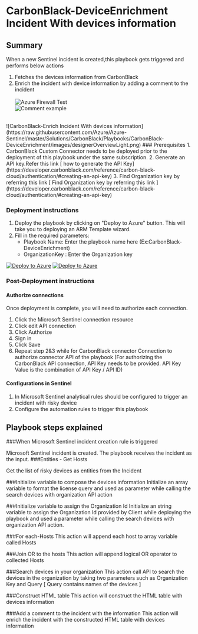# CarbonBlack-DeviceEnrichment Incident With devices information
 ## Summary
 When a new Sentinel incident is created,this playbook gets triggered and performs below actions
 1. Fetches the devices information from CarbonBlack
 2. Enrich the incident with device information by adding a comment to the incident<br> <br>
 ![Azure Firewall Test](./AzureFirewallConnector/AzureFirewallCustomConnector.png) <br>
     ![Comment example](https://raw.githubusercontent.com/Azure/Azure-Sentinel/master/Solutions/CarbonBlack/Playbooks/CarbonBlack-DeviceEnrichment/images/Incident_Comment.PNG)
<br>
![CarbonBlack-Enrich Incident With devices information](https://raw.githubusercontent.com/Azure/Azure-Sentinel/master/Solutions/CarbonBlack/Playbooks/CarbonBlack-DeviceEnrichment/images/designerOverviewLight.png)
### Prerequisites 
1. CarbonBlack Custom Connector needs to be deployed prior to the deployment of this playbook under the same subscription.
2. Generate an API key.Refer this link [ how to generate the API Key](https://developer.carbonblack.com/reference/carbon-black-cloud/authentication/#creating-an-api-key)
3. Find Organization key by referring this link [ Find Organization key by referring this link ](https://developer.carbonblack.com/reference/carbon-black-cloud/authentication/#creating-an-api-key)

### Deployment instructions 
1. Deploy the playbook by clicking on "Deploy to Azure" button. This will take you to deploying an ARM Template wizard.
2. Fill in the required parameters:
    * Playbook Name: Enter the playbook name here (Ex:CarbonBlack-DeviceEnrichment)
    * OrganizationKey : Enter the Organization key
    
[![Deploy to Azure](https://aka.ms/deploytoazurebutton)](https://portal.azure.com/#create/Microsoft.Template/uri/https%3A%2F%2Fraw.githubusercontent.com%2FAzure%2FAzure-Sentinel%2Fmaster%2FSolutions%2FCarbonBlack%2FPlaybooks%2FCarbonBlack-DeviceEnrichment%2Fazuredeploy.json) [![Deploy to Azure](https://aka.ms/deploytoazuregovbutton)](https://portal.azure.us/#create/Microsoft.Template/uri/https%3A%2F%2Fraw.githubusercontent.com%2FAzure%2FAzure-Sentinel%2Fmaster%2FSolutions%2FCarbonBlack%2FPlaybooks%2FCarbonBlack-DeviceEnrichment%2Fazuredeploy.json)

### Post-Deployment instructions 
#### Authorize connections
Once deployment is complete, you will need to authorize each connection.
1.	Click the Microsoft Sentinel connection resource
2.	Click edit API connection
3.	Click Authorize
4.	Sign in
5.	Click Save
6.	Repeat step 2&3 while for CarbonBlack connector Connection to authorize connector API of the playbook (For authorizing the CarbonBlack API connection, API Key needs to be provided. API Key Value is the combination of API Key / API ID)
#### Configurations in Sentinel
1. In Microsoft Sentinel analytical rules should be configured to trigger an incident with risky device 
2. Configure the automation rules to trigger this playbook


## Playbook steps explained
###When Microsoft Sentinel incident creation rule is triggered

Microsoft Sentinel incident is created. The playbook receives the incident as the input.
###Entities - Get Hosts

Get the list of risky devices as entities from the Incident

###Initialize variable to compose the devices information
Initialize an array variable to format the license query and used as parameter while calling the search devices with organization API action

###Initialize variable to assign the Organization Id
Initialize an string variable to assign the Organization Id provided by Client while deploying the playbook and used a parameter while calling the search devices with organization API action.

###For each-Hosts
This action will append each host to array variable called Hosts

###Join OR to the hosts
This action will append logical OR operator to collected Hosts

###Search devices in your organization
This action call API to search the devices in the organization by taking two parameters such as Organization Key and Query [ Query contains names of the devices ]

###Construct HTML table
This action will construct the HTML table with devices information

###Add a comment to the incident with the information
This action will enrich the incident with the constructed HTML table with devices information
